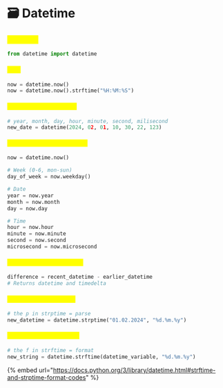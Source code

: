# 🗃️ Datetime

### <mark style="color:yellow;">Datetime</mark>

```python
from datetime import datetime
```

#### <mark style="color:yellow;">Now</mark>

```python
now = datetime.now()
now = datetime.now().strftime("%H:%M:%S")
```

#### <mark style="color:yellow;">Datetime from numbers</mark>

```python
# year, month, day, hour, minute, second, milisecond
new_date = datetime(2024, 02, 01, 10, 30, 22, 123)
```

#### <mark style="color:yellow;">Reference a datetime value</mark>

```python
now = datetime.now()

# Week (0-6, mon-sun)
day_of_week = now.weekday()

# Date
year = now.year
month = now.month
day = now.day

# Time
hour = now.hour
minute = now.minute
second = now.second
microsecond = now.microsecond
```

#### <mark style="color:yellow;">Difference between dates</mark>

```python
difference = recent_datetime - earlier_datetime
# Returns datetime and timedelta
```

#### <mark style="color:yellow;">Parse a string as a date</mark>

```python
# the p in strptime = parse
new_datetime = datetime.strptime("01.02.2024", "%d.%m.%y")
```

#### <mark style="color:yellow;">Format a date as a string</mark>

```python
# the f in strftime = format
new_string = datetime.strftime(datetime_variable, "%d.%m.%y")
```

{% embed url="https://docs.python.org/3/library/datetime.html#strftime-and-strptime-format-codes" %}
